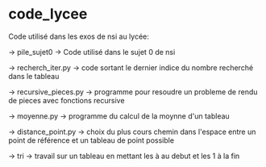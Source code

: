 # code_lycee

Code utilisé dans les exos de nsi au lycée:

  -> pile_sujet0
    -> Code utilisé dans le sujet 0 de nsi
    
  -> recherch_iter.py
    -> code sortant le dernier indice du nombre recherché dans le tableau
    
  -> recursive_pieces.py
    -> programme pour resoudre un probleme de rendu de pieces avec fonctions recursive
    
  -> moyenne.py
    -> programme du calcul de la moynne d'un tableau
    
  -> distance_point.py
    -> choix du plus cours chemin dans l'espace entre un point de référence et un tableau de point possible

  -> tri
    -> travail sur un tableau en mettant les à au debut et les 1 à la fin
